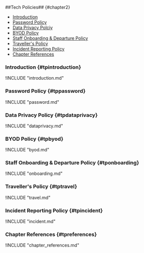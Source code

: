 ##Tech Policies## {#chapter2}

- [Introduction](#tpintroduction)
- [Password Policy](#tppassword)
- [Data Privacy Polciy](#tpdataprivacy)
- [BYOD Policy](#tpbyod)
- [Staff Onboarding & Departure Policy](#tponboarding)
- [Traveller's Policy](#tptravel)
- [Incident Reporting Policy](#tpincident)
- [Chapter References](#tpreferences)

### Introduction {#tpintroduction}

!INCLUDE "introduction.md"

### Password Policy {#tppassword}

!INCLUDE "password.md"

### Data Privacy Policy {#tpdataprivacy}

!INCLUDE "dataprivacy.md"

### BYOD Policy {#tpbyod}

!INCLUDE "byod.md"

### Staff Onboarding & Departure Policy {#tponboarding}

!INCLUDE "onboarding.md"

### Traveller's Policy {#tptravel}

!INCLUDE "travel.md"

### Incident Reporting Policy {#tpincident}

!INCLUDE "incident.md"

### Chapter References {#tpreferences}

!INCLUDE "chapter_references.md"
